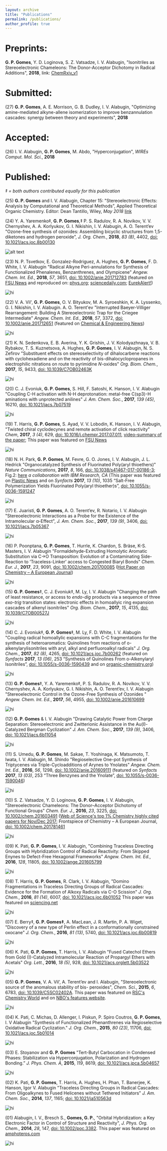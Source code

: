 ```yaml
---
layout: archive
title: "Publications"
permalink: /publications/
author_profile: true
---
```


# <b>Preprints:</b>

<b>G. P. Gomes</b>, Y. D. Loginova, S. Z. Vatsadze, I. V. Alabugin, "Isonitriles as Stereoelectronic Chameleons: The Donor-Acceptor Dichotomy in Radical Additions", <b>2018</b>, link: [ChemRxiv_v1](https://chemrxiv.org/articles/Isonitriles_as_Stereoelectronic_Chameleons_The_Donor-Acceptor_Dichotomy_in_Radical_Additions/6983696)

# <b>Submitted:</b>

(27) <b>G. P. Gomes</b>, A. E. Morrison, G. B. Dudley, I. V. Alabugin, "Optimizing amine-mediated alkyne-allene isomerization to improve
benzannulation cascades: synergy between theory and experiments", <b>2018</b>

# <b>Accepted:</b>

(26) I. V. Alabugin, <b>G. P. Gomes</b>, M. Abdo, "Hyperconjugation", <i>WIREs Comput. Mol. Sci.</i>, <b>2018</b>

# <b>Published:</b>

<i>‡ = both authors contributed equally for this publication</i>

(25) <b>G. P. Gomes</b> and I. V. Alabugin, Chapter 15: "Stereoelectronic Effects: Analysis by Computational and Theoretical Methods”, Applied Theoretical Organic Chemistry. Editor: Dean Tantillo, Wiley, <i>May 2018</i> <a href= "http://www.worldscientific.com/worldscibooks/10.1142/q0119">link</a>

(24) Y. A. Yaremenko‡, <b>G. P. Gomes</b>,‡ P. S. Radulov, R. A. Novikov, V. V. Chernyshev, A. A. Korlyukov, G. I. Nikishin, I. V. Alabugin, A. O. Terent’ev "Ozone-free synthesis of ozonides: Assembling bicyclic structures from 1,5-diketones and hydrogen peroxide”, <i>J. Org. Chem.</i>, <b>2018</b>, _83 (8)_, 4402, [doi: 10.1021/acs.joc.8b00130](https://pubs.acs.org/doi/10.1021/acs.joc.8b00130)

![alt text](https://gabegomes.github.io/images/pub24.png "pub24.png")

(23) N. P. Tsvetkov, E. Gonzalez-Rodriguez, A. Hughes, <b>G. P. Gomes</b>, F. D. White, I. V. Alabugin "Radical Alkyne Peri-annulations for Synthesis of Functionalized Phenalenes, Benzanthrenes, and Olympicene" <i>Angew. Chem. Int. Ed.</i>, <b>2018</b>, <i>57</i>, 3651, [doi: 10.1002/anie.201712783](http://onlinelibrary.wiley.com/doi/10.1002/anie.201712783/abstract) (featured on [FSU News](http://news.fsu.edu/news/science-technology/2018/02/20/researchers-achieve-olympic-ring-molecule-breakthrough-just-time-winter-games/) and reproduced on: [phys.org](https://phys.org/news/2018-02-olympic-molecule-breakthrough-winter-games.html); [sciencedaily.com](https://www.sciencedaily.com/releases/2018/02/180220143511.htm); [EurekAlert!](https://www.eurekalert.org/pub_releases/2018-02/fsu-ra021918.php))

<img src="https://gabegomes.github.io/images/pub23.png" alt="hi" class="center"/>

(22) V. A. Vil', <b>G. P. Gomes</b>, O. V. Bityukov, M. A. Syroeshkin, K. A. Lyssenko, G. I. Nikishin, I. V. Alabugin. A. O. Terent'ev "Interrupted Baeyer-Villiger Rearrangement: Building A Stereoelectronic Trap for the Criegee Intermediate" <i>Angew. Chem. Int. Ed.</i>, <b>2018</b>, <i>57</i>, 3372, [doi: 10.1002/anie.201712651](http://onlinelibrary.wiley.com/doi/10.1002/anie.201712651/epdf) (featured on [Chemical & Engineering News](https://cen.acs.org/articles/96/i7/Elusive-Criegee-reaction-intermediate-captured.html))

<img src="https://gabegomes.github.io/images/pub22.png" alt="hi" class="center"/>

(21) K. N. Sedenkova, E. B. Averina, Y. K. Grishin, J. V. Kolodyazhnaya, V. B. Rybakov, T. S. Kuznetsova, A. Hughes, <b>G. P. Gomes</b>, I. V. Alabugin, N. S. Zefirov "Substituent effects on stereoselectivity of dihalocarbene reactions with cyclohexadiene and on the reactivity of bis-dihalocyclopropanes in electrophilic nitrations on route to pyrimidine <i>N</i>-oxides" <i>Org. Biom. Chem.</i>, <b>2017</b>,  <i>15</i>, 9433, [doi: 10.1039/C7OB02463K](http://pubs.rsc.org/en/Content/ArticleLanding/2017/OB/C7OB02463K#!divAbstract)

<img src="https://gabegomes.github.io/images/pub21.png" alt="hi" class="center"/>

(20) C. J. Evoniuk, <b>G. P. Gomes</b>, S. Hill, F. Satoshi, K. Hanson, I. V. Alabugin "Coupling C-H activation with N-H deprotonation: metal-free C(sp3)-H aminations with unprotected anilines"  <i>J. Am. Chem. Soc.</i>, <b>2017</b>, <i>139 (45)</i>, 16210, [doi: 10.1021/jacs.7b07519](http://pubs.acs.org/doi/pdf/10.1021/jacs.7b07519)

<img src="https://gabegomes.github.io/images/pub20.png" alt="hi" class="center"/>

(19) T. Harris, <b>G. P. Gomes</b>, S. Ayad, V. V. Lobodin, K. Hanson, I. V. Alabugin, "Twisted chiral cyclodecynes and remote activation of click reactivity" <i>Chem</i>, <b>2017</b>, <i>3 (4)</i>, 629, [doi: 10.1016/j.chempr.2017.07.011](http://www.cell.com/chem/abstract/S2451-9294(17)30318-2), [video-summary of the paper](http://s3.amazonaws.com/pclive-elsevier/proofs/elsevier/CHEMPR/256/images/mmc2.mp4); This paper was featured on [FSU News](http://news.fsu.edu/news/science-technology/2017/10/09/fsu-scientists-twist-make-better-chemical-reactions/)

<img src="https://gabegomes.github.io/images/pub19.png" alt="hi" class="center"/>

(18) N. H. Park, <b>G. P. Gomes</b>, M. Fevre, G. O. Jones, I. V. Alabugin, J. L. Hedrick "Organocatalyzed Synthesis of Fluorinated Poly(aryl thioethers)" <i>Nature Communications</i>, <b>2017</b>, <i>8</i>, 166, [doi: 10.1038/s41467-017-00186-3](https://www.nature.com/articles/s41467-017-00186-3.epdf); Fig.2: [here](https://www.nature.com/articles/s41467-017-01129-8) <i>a collaboration with IBM Research, CA</i> (This paper was featured on [Plastic News](http://www.plasticsnews.com/article/20170804/NEWS/170809937/ibm-researchers-create-new-family-of-fluoropolymers) and on <i>Synfacts</i> <b>2017</b>, <i>13 (10)</i>, 1035 “Salt-Free Polymerization Yields Fluorinated Poly(aryl thioether)s”, [doi: 10.1055/s-0036-1591247](https://www.thieme-connect.com/products/ejournals/pdf/10.1055/s-0036-1590439.pdf)

<img src="https://gabegomes.github.io/images/pub18.png" alt="hi" class="center"/>

(17) E. Juaristi, <b>G. P. Gomes</b>, A. O. Terent’ev, R. Notario, I. V. Alabugin "Stereoelectronic Interactions as a Probe for the Existence of the Intramolecular α-Effect", <i>J. Am. Chem. Soc.</i>, <b>2017</b>, <i>139 (9)</i>, 3406, [doi: 10.1021/jacs.7b05367](http://pubs.acs.org/doi/abs/10.1021/jacs.7b05367)

<img src="https://gabegomes.github.io/images/pub17.png" alt="hi" class="center"/>

(16) P. Poonptana, <b>G. P. Gomes</b>, T. Hurrle, K. Chardon, S. Bräse, K-S. Masters, I. V. Alabugin "Formaldehyde-Extruding Homolytic Aromatic Substitution via C->O Transposition: Evolution of a Contaminating Side-Reaction to ‘Traceless-Linker’ access to Congested Biaryl Bonds"  <i>Chem. Eur. J.</i>, <b>2017</b>, <i>23</i>, 9091, [doi: 10.1002/chem.201700085](http://onlinelibrary.wiley.com/doi/10.1002/chem.201700085/epdf) ([Hot Paper on Chemistry – A European Journal](http://onlinelibrary.wiley.com/journal/10.1002/(ISSN)1521-3765/homepage/2111_hotpaper.html))

<img src="https://gabegomes.github.io/images/pub16.png" alt="hi" class="center"/>

(15) <b>G. P. Gomes</b>‡, C. J. Evoniuk‡, M. Ly, I. V. Alabugin "Changing the path of least resistance, or access to <i>endo-dig</i> products via a sequence of three <i>exo-trig</i> transition states: electronic effects in homoallyic ring expansion cascades of alkenyl isonitriles" <i>Org. Biom. Chem.</i>, <b>2017</b>, <i>15</i>, 4135, [doi: 10.1039/C7OB00527J](http://pubs.rsc.org/en/content/articlelanding/2014/OB/C7OB00527J#!divAbstract)

<img src="https://gabegomes.github.io/images/pub15.png" alt="hi" class="center"/>

(14) C. J. Evoniuk‡, <b>G. P. Gomes</b>‡, M. Ly, F. D. White, I. V. Alabugin "Coupling radical homoallylic expansions with C-C fragmentations for the synthesis of heteroaromatics: Quinolines from reactions of o-alkenylarylisonitriles with aryl, alkyl and perfluoroalkyl radicals" <i>J. Org. Chem.</i>, <b>2017</b>, <i>82 (8)</i>, 4265, [doi: 10.1021/acs.joc.7b00262](http://pubs.acs.org/doi/abs/10.1021/acs.joc.7b00262?journalCode=joceah#.WOJ74BJ3Ebs.facebook) (featured on <i>Synfacts</i> <b>2017</b>, <i>13 (06)</i>, 253 “Synthesis of Quinolines From o-Alkenylaryl Isonitriles”, [doi: 10.1055/s-0036-1590439](https://www.thieme-connect.com/products/ejournals/pdf/10.1055/s-0036-1590439.pdf) and on 
[organic-chemistry.org](http://www.organic-chemistry.org/abstracts/lit5/831.shtm))

<img src="https://gabegomes.github.io/images/pub14.png" alt="hi" class="center"/>

(13) <b>G. P. Gomes</b>‡, Y. A. Yaremenko‡, P. S. Radulov, R. A. Novikov, V. V. Chernyshev, A. A. Korlyukov, G. I. Nikishin, A. O. Terent’ev, I. V. Alabugin "Stereoelectronic Control in the Ozone-Free Synthesis of Ozonides " <i>Angew. Chem. Int. Ed.</i>, <b>2017</b>,  <i>56</i>, 4955, [doi: 10.1002/anie.201610699](http://onlinelibrary.wiley.com/doi/10.1002/anie.201610699/abstract)

<img src="https://gabegomes.github.io/images/pub13.png" alt="hi" class="center"/>

(12) <b>G. P. Gomes</b> & I. V. Alabugin "Drawing Catalytic Power from Charge Separation: Stereoelectronic and Zwitterionic Assistance in the Au(I)-Catalyzed Bergman Cyclization" <i>J. Am. Chem. Soc.</i>, <b>2017</b>, <i>139 (9)</i>, 3406, [doi: 10.1021/jacs.6b11054](http://pubs.acs.org/doi/abs/10.1021/jacs.6b11054?journalCode=jacsat&quickLinkVolume=139&quickLinkPage=3406&selectedTab=citation&volume=139)

<img src="https://gabegomes.github.io/images/pub12.png" alt="hi" class="center"/>

(11) S. Umedu, <b>G. P. Gomes</b>, M. Sakae, T. Yoshinaga, K. Matsumoto, T. Iwata, I. V. Alabugin, M. Shindo "Regioselective One-pot Synthesis of Triptycenes via Triple-Cycloadditions of Arynes to Ynolates" <i>Angew. Chem. Int. Ed.</i>, <b>2016</b>, <i>56</i>, 1298, [doi: 10.1002/anie.201609111](http://onlinelibrary.wiley.com/doi/10.1002/anie.201609111/full) (featured on <i>Synfacts</i> <b>2017</b>, <i>13 (03)</i>, 253 “Three Benzynes and the Ynolate”, [doi: 10.1055/s-0036-1590046](https://www.thieme-connect.com/products/ejournals/html/10.1055/s-0036-1590046))

<img src="https://gabegomes.github.io/images/pub11.png" alt="hi" class="center"/>

(10) S. Z. Vatsadze, Y. D. Loginova, <b>G. P. Gomes</b>, I. V. Alabugin, "Stereoelectronic Chameleons: The Donor–Acceptor Dichotomy of Functional Groups" <i>Chem. Eur. J.</i>, <b>2016</b>, <i>23</i>, 3225, [doi: 10.1002/chem.201603491](http://onlinelibrary.wiley.com/doi/10.1002/chem.201603491/epdf) ([Web of Science's top 1% Chemistry highly cited papers for Nov/Dec 2017](http://apps.webofknowledge.com/InboundService.do?product=WOS&Func=Frame&DestFail=http%3A%2F%2Fwww.webofknowledge.com%3FDestParams%3DUT%253DWOS%25253A000395775700001%2526customersID%253DTSMetrics%2526smartRedirect%253Dyes%2526action%253Dretrieve%2526mode%253DFullRecord%2526product%253DCEL%26SrcAuth%3DTSMetrics%26SrcApp%3DTSM_TEST%26DestApp%3DCEL%26e%3D3beeY%252BrYz%252FE7J6LLsmb%252FfodLK0gMxd92XJWKQifo6cGaInGd5DKLNg%253D%253D&SrcApp=TSM_TEST&SrcAuth=TSMetrics&SID=7Ap98kfpZYX2V1RU7Ga&customersID=TSMetrics&smartRedirect=yes&mode=FullRecord&IsProductCode=Yes&Init=Yes&action=retrieve&UT=WOS%3A000395775700001); Frontspiece of Chemistry – A European Journal, [doi: 10.1002/chem.201781461](http://onlinelibrary.wiley.com/doi/10.1002/chem.201781461/abstract)

<img src="https://gabegomes.github.io/images/pub10.png" alt="hi" class="center"/>

(09) K. Pati, <b>G. P. Gomes</b>, I. V. Alabugin, "Combining Traceless Directing Groups with Hybridization Control of Radical Reactivity: From Skipped Enynes to Defect-Free Hexagonal Frameworks" <i>Angew. Chem. Int. Ed.</i>, <b>2016</b>,  <i>128</i>, 11805, [doi: 10.1002/ange.201605799](http://onlinelibrary.wiley.com/doi/10.1002/anie.201605799/full)

<img src="https://gabegomes.github.io/images/pub9.png" alt="hi" class="center"/>

(08) T. Harris, <b>G. P. Gomes</b>, R. Clark, I. V. Alabugin, "Domino Fragmentations in Traceless Directing Groups of Radical Cascades: Evidence for the Formation of Alkoxy Radicals via C-O Scission" <i>J. Org. Chem.</i>, <b>2016</b>, <i>81 (14)</i>, 6007, [doi: 10.1021/acs.joc.6b01052](http://pubs.acs.org/doi/pdf/10.1021/acs.joc.6b01052) This paper was featured on [sciencing.net](http://www.sciencing.net/paperDetails?eid=0,35025)

<img src="https://gabegomes.github.io/images/pub8.png" alt="hi" class="center"/>

(07) E. Berry‡, <b>G. P. Gomes‡</b>, A. MacLean, J. R. Martin, P. A. Wiget, "Discovery of a new type of Perlin effect in a conformationally constrained oxocane" <i>J. Org. Chem.</i>, <b>2016</b>, <i>81 (13)</i>, 5740, [doi: 10.1021/acs.joc.6b00819](http://pubs.acs.org/doi/pdf/10.1021/acs.joc.6b00819)

<img src="https://gabegomes.github.io/images/pub7.png" alt="hi" class="center"/>

(06) K. Pati, <b>G. P. Gomes</b>, T. Harris, I. V. Alabugin "Fused Catechol Ethers from Gold (I)-Catalyzed Intramolecular Reaction of Propargyl Ethers with Acetals" <i>Org. Lett.</i>, <b>2016</b>, <i>18 (5)</i>, 928, [doi: 10.1021/acs.orglett.5b03522](http://pubs.acs.org/doi/abs/10.1021/acs.orglett.5b03522)

<img src="https://gabegomes.github.io/images/pub6.png" alt="hi" class="center"/>

(05) <b>G. P. Gomes</b>, V. A. Vil’, A. Terent’ev and I. Alabugin, "Stereoelectronic source of the anomalous stability of bis- peroxides", <i>Chem. Sci.</i>, <b>2015</b>, <i>6</i>, 6783, [doi: 10.1039/C5SC02402A](http://pubs.rsc.org/en/content/articlelanding/2015/sc/c5sc02402a?iscitedby=True#!divAbstract). This paper was featured on [RSC's Chemistry World](http://www.rsc.org/chemistryworld/2015/10/peroxides-stabilise-drug-molecules) and on [NBO's features website](http://nbo6.chem.wisc.edu/feature.htm).

<img src="https://gabegomes.github.io/images/pub5.png" alt="hi" class="center"/>

(04) K. Pati, C. Michas, D. Allenger, I. Piskun, P. Spiro Coutros, <b>G. P. Gomes</b>, I. V Alabugin "Synthesis of Functionalized Phenanthrenes via Regioselective Oxidative Radical Cyclization." <i>J. Org. Chem.</i>, <b>2015</b>, <i>80 (23)</i>, 11706, [doi: 10.1021/acs.joc.5b01014](http://pubs.acs.org/doi/abs/10.1021/acs.joc.5b01014)

<img src="https://gabegomes.github.io/images/pub4.png" alt="hi" class="center"/>

(03) E. Stoyanov and <b>G. P. Gomes</b> "Tert-Butyl Carbocation in Condensed Phases: Stabilization via Hyperconjugation, Polarization and Hydrogen Bonding.” <i>J. Phys. Chem. A</i>, <b>2015</b>, <i>119</i>, 8619, [doi: 10.1021/acs.jpca.5b04657](http://pubs.acs.org/doi/abs/10.1021/acs.jpca.5b04657)

<img src="https://gabegomes.github.io/images/pub3.png" alt="hi" class="center"/>

(02) K. Pati, <b>G. P. Gomes</b>, T. Harris, A. Hughes, H. Phan, T. Banerjee, K. Hanson, Igor V. Alabugin "Traceless Directing Groups in Radical Cascades: From Oligoalkynes to Fused Helicenes without Tethered Initiators" <i>J. Am. Chem. Soc.</i>, <b>2014</b>, <i>137</i>, 1165; [doi: 10.1021/ja510563d](http://pubs.acs.org/doi/abs/10.1021/ja510563d)

<img src="https://gabegomes.github.io/images/pub2.png" alt="hi" class="center"/>

(01) Alabugin, I. V., Bresch S., <b>Gomes, G. P.</b>, "Orbital Hybridization: a Key Electronic Factor in Control of Structure and Reactivity", <i>J. Phys. Org. Chem.</i>, <b>2014</b>, <i>28</i>, 147, [doi: 10.1002/poc.3382](http://onlinelibrary.wiley.com/doi/10.1002/poc.3382/abstract). This paper was featured on [amphoteros.com](https://amphoteros.com/2016/06/29/the-good-old-hybridization/)

<img src="https://gabegomes.github.io/images/pub1.png" alt="hi" class="center"/>
